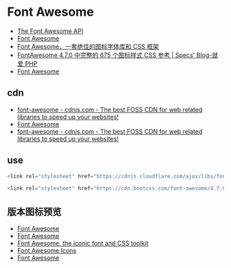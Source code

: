 # Font Awesome

- [The Font Awesome API](https://fontawesome.com/how-to-use/with-the-api/setup/configuration)
- [Font Awesome](https://fontawesome.com/how-to-use/on-the-web/advanced/css-pseudo-elements)
- [Font Awesome，一套绝佳的图标字体库和 CSS 框架](http://fontawesome.dashgame.com/)
- [FontAwesome 4.7.0 中完整的 675 个图标样式 CSS 参考 | Specs&#039; Blog-就爱 PHP](https://9iphp.com/fa-icons)
- [Font Awesome](https://fontawesome.com/download)

## cdn

- [font-awesome - cdnjs.com - The best FOSS CDN for web related libraries to speed up your websites!](https://cdnjs.com/libraries/font-awesome)
- [Font Awesome](https://www.bootstrapcdn.com/fontawesome/)
- [font-awesome - cdnjs.com - The best FOSS CDN for web related libraries to speed up your websites!](https://cdnjs.com/libraries/font-awesome)

## use

```js
<link rel="stylesheet" href="https://cdnjs.cloudflare.com/ajax/libs/font-awesome/5.10.2/css/fontawesome.min.css" />

<link rel="stylesheet" href="https://cdn.bootcss.com/font-awesome/4.7.0/css/font-awesome.min.css" />


```

## 版本图标预览

- [Font Awesome](https://fontawesome.com/changelog/latest)
- [Font Awesome](https://fontawesome.com/icons?d=gallery&s=duotone)
- [Font Awesome, the iconic font and CSS toolkit](https://fontawesome.com/v4.7.0/)
- [Font Awesome Icons](https://fontawesome.com/v4.7.0/icons/)
- [Font Awesome](https://fontawesome.com/v5.10.2/icons?d=gallery)
